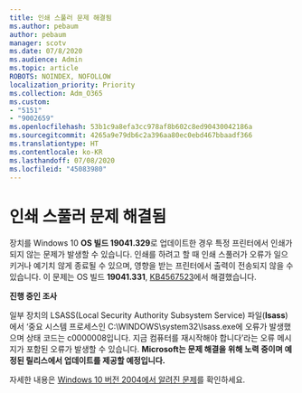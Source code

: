 ```yaml
---
title: 인쇄 스풀러 문제 해결됨
ms.author: pebaum
author: pebaum
manager: scotv
ms.date: 07/8/2020
ms.audience: Admin
ms.topic: article
ROBOTS: NOINDEX, NOFOLLOW
localization_priority: Priority
ms.collection: Adm_O365
ms.custom:
- "5151"
- "9002659"
ms.openlocfilehash: 53b1c9a8efa3cc978af8b602c8ed90430042186a
ms.sourcegitcommit: 4265a9e79db6c2a396aa80ec0ebd467bbaadf366
ms.translationtype: HT
ms.contentlocale: ko-KR
ms.lasthandoff: 07/08/2020
ms.locfileid: "45083980"
---
```

# <a name="print-spooler-issue-is-resolved"></a>인쇄 스풀러 문제 해결됨

장치를 Windows 10 **OS 빌드 19041.329**로 업데이트한 경우 특정 프린터에서 인쇄가 되지 않는 문제가 발생할 수 있습니다. 인쇄를 하려고 할 때 인쇄 스풀러가 오류가 일으키거나 예기치 않게 종료될 수 있으며, 영향을 받는 프린터에서 출력이 전송되지 않을 수 있습니다. 이 문제는 OS 빌드 **19041.331**, [KB4567523](https://support.microsoft.com/help/4567523/windows-10-update-kb4567523)에서 해결했습니다.  

**진행 중인 조사**

일부 장치의 LSASS(Local Security Authority Subsystem Service) 파일(**Isass**)에서 ‘중요 시스템 프로세스인 C:\WINDOWS\system32\Isass.exe에 오류가 발생했으며 상태 코드는 c0000008입니다. 지금 컴퓨터를 재시작해야 합니다’라는 오류 메시지가 포함된 오류가 발생할 수 있습니다.  **Microsoft는 문제 해결을 위해 노력 중이며 예정된 릴리스에서 업데이트를 제공할 예정입니다.**

자세한 내용은 [Windows 10 버전 2004에서 알려진 문제](https://docs.microsoft.com/windows/release-information/status-windows-10-2004#442msgdesc)를 확인하세요.